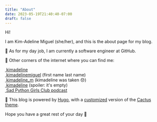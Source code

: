 ```yaml
---
title: "About"
date: 2023-05-19T21:40:40-07:00
draft: false
---
```


Hi!

I am Kim-Adeline Miguel (she/her), and this is the about page for my blog.

💼 As for my day job, I am currently a software engineer at GitHub.

🌌 Other corners of the internet where you can find me:

[<i class="fab fa-github"></i>&nbsp;kimadeline](https://github.com/kimadeline/) <br />
[<i class="fab fa-linkedin"></i>&nbsp;kimadelinemiguel](https://www.linkedin.com/in/kimadelinemiguel/) (first name last name)<br />
[<i class="fab fa-twitter"></i>&nbsp;kimadeline_m](https://twitter.com/kimadeline_m) (kimadeline was taken 😞)<br />
[<i class="fab fa-dev"></i>&nbsp;kimadeline](https://dev.to/kimadeline) (spoiler: it's empty) <br />
[<i class="fa-solid fa-podcast"></i></i>&nbsp;Sad Python Girls Club podcast](https://podcasters.spotify.com/pod/show/sad-python-girls-club/)<br />

🌵 This blog is powered by [Hugo](https://gohugo.io/), with a [customized](https://github.com/kimadeline/hugo-theme-cactus) version of the [Cactus theme](https://themes.gohugo.io/hugo-theme-cactus/).

Hope you have a great rest of your day 🍵
